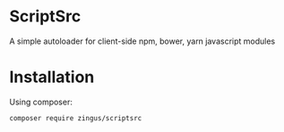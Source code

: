 # ScriptSrc

A simple autoloader for client-side npm, bower, yarn javascript modules

# Installation

Using composer:

    composer require zingus/scriptsrc

